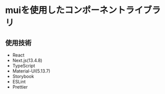 # muiを使用したコンポーネントライブラリ

## 使用技術
- React
- Next.js(13.4.8)
- TypeScript
- Material-UI(5.13.7)
- Storybook
- ESLint
- Prettier
